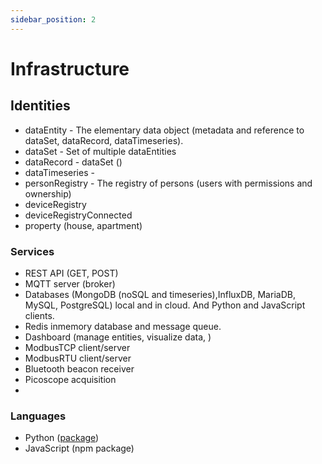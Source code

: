 ```yaml
---
sidebar_position: 2
---
```


# Infrastructure

## Identities

- dataEntity - The elementary data object (metadata and reference to dataSet, dataRecord, dataTimeseries).
- dataSet - Set of multiple dataEntities
- dataRecord - dataSet ()
- dataTimeseries -
- personRegistry - The registry of persons (users with permissions and ownership)
- deviceRegistry
- deviceRegistryConnected
- property (house, apartment)

### Services

- REST API (GET, POST)
- MQTT server (broker)
- Databases (MongoDB (noSQL and timeseries),InfluxDB, MariaDB, MySQL, PostgreSQL) local and in cloud. And Python and JavaScript clients.
- Redis inmemory database and message queue.
- Dashboard (manage entities, visualize data, )
- ModbusTCP client/server
- ModbusRTU client/server
- Bluetooth beacon receiver
- Picoscope acquisition
-

### Languages

- Python ([package](https://github.com/atp-things/pkg-python-util))
- JavaScript (npm package)
